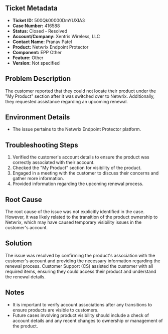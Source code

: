 ## Ticket Metadata
- **Ticket ID:** 500Qk00000DmYUXIA3
- **Case Number:** 416588
- **Status:** Closed - Resolved
- **Account/Company:** Xentris Wireless, LLC
- **Contact Name:** Pranav Patel
- **Product:** Netwrix Endpoint Protector
- **Component:** EPP Other
- **Feature:** Other
- **Version:** Not specified

## Problem Description
The customer reported that they could not locate their product under the "My Product" section after it was switched over to Netwrix. Additionally, they requested assistance regarding an upcoming renewal.

## Environment Details
- The issue pertains to the Netwrix Endpoint Protector platform.

## Troubleshooting Steps
1. Verified the customer's account details to ensure the product was correctly associated with their account.
2. Checked the "My Product" section for visibility of the product.
3. Engaged in a meeting with the customer to discuss their concerns and gather more information.
4. Provided information regarding the upcoming renewal process.

## Root Cause
The root cause of the issue was not explicitly identified in the case. However, it was likely related to the transition of the product ownership to Netwrix, which may have caused temporary visibility issues in the customer's account.

## Solution
The issue was resolved by confirming the product's association with the customer's account and providing the necessary information regarding the renewal process. Customer Support (CS) assisted the customer with all required items, ensuring they could access their product and understand the renewal details.

## Notes
- It is important to verify account associations after any transitions to ensure products are visible to customers.
- Future cases involving product visibility should include a check of account details and any recent changes to ownership or management of the product.